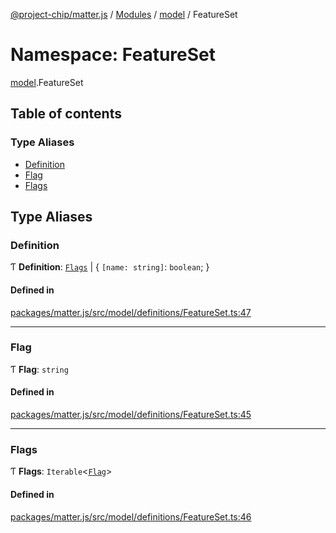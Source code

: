 [@project-chip/matter.js](../README.md) / [Modules](../modules.md) / [model](model.md) / FeatureSet

# Namespace: FeatureSet

[model](model.md).FeatureSet

## Table of contents

### Type Aliases

- [Definition](model.FeatureSet.md#definition)
- [Flag](model.FeatureSet.md#flag)
- [Flags](model.FeatureSet.md#flags)

## Type Aliases

### Definition

Ƭ **Definition**: [`Flags`](model.FeatureSet.md#flags) \| \{ `[name: string]`: `boolean`;  }

#### Defined in

[packages/matter.js/src/model/definitions/FeatureSet.ts:47](https://github.com/project-chip/matter.js/blob/c15b1068/packages/matter.js/src/model/definitions/FeatureSet.ts#L47)

___

### Flag

Ƭ **Flag**: `string`

#### Defined in

[packages/matter.js/src/model/definitions/FeatureSet.ts:45](https://github.com/project-chip/matter.js/blob/c15b1068/packages/matter.js/src/model/definitions/FeatureSet.ts#L45)

___

### Flags

Ƭ **Flags**: `Iterable`\<[`Flag`](model.FeatureSet.md#flag)\>

#### Defined in

[packages/matter.js/src/model/definitions/FeatureSet.ts:46](https://github.com/project-chip/matter.js/blob/c15b1068/packages/matter.js/src/model/definitions/FeatureSet.ts#L46)

